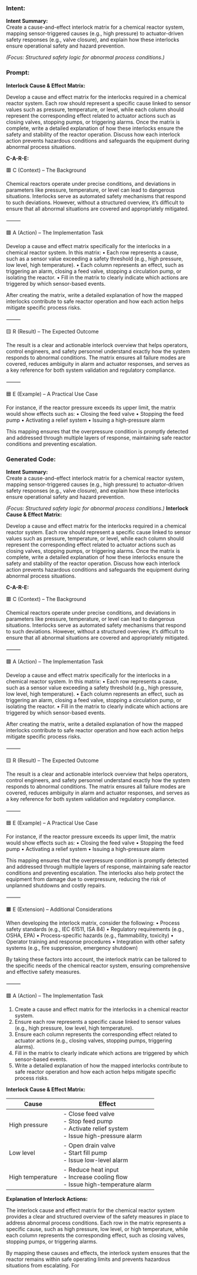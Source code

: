 ### Intent:
**Intent Summary:**  
Create a cause-and-effect interlock matrix for a chemical reactor system, mapping sensor-triggered causes (e.g., high pressure) to actuator-driven safety responses (e.g., valve closure), and explain how these interlocks ensure operational safety and hazard prevention.  

*(Focus: Structured safety logic for abnormal process conditions.)*

### Prompt:
**Interlock Cause & Effect Matrix:**

Develop a cause and effect matrix for the interlocks required in a chemical reactor system. Each row should represent a specific cause linked to sensor values such as pressure, temperature, or level, while each column should represent the corresponding effect related to actuator actions such as closing valves, stopping pumps, or triggering alarms. Once the matrix is complete, write a detailed explanation of how these interlocks ensure the safety and stability of the reactor operation. Discuss how each interlock action prevents hazardous conditions and safeguards the equipment during abnormal process situations.

**C-A-R-E:**

🟥 C (Context) – The Background

Chemical reactors operate under precise conditions, and deviations in parameters like pressure, temperature, or level can lead to dangerous situations. Interlocks serve as automated safety mechanisms that respond to such deviations. However, without a structured overview, it’s difficult to ensure that all abnormal situations are covered and appropriately mitigated.

⸻

🟩 A (Action) – The Implementation Task

Develop a cause and effect matrix specifically for the interlocks in a chemical reactor system. In this matrix:
	•	Each row represents a cause, such as a sensor value exceeding a safety threshold (e.g., high pressure, low level, high temperature).
	•	Each column represents an effect, such as triggering an alarm, closing a feed valve, stopping a circulation pump, or isolating the reactor.
	•	Fill in the matrix to clearly indicate which actions are triggered by which sensor-based events.

After creating the matrix, write a detailed explanation of how the mapped interlocks contribute to safe reactor operation and how each action helps mitigate specific process risks.

⸻

🟨 R (Result) – The Expected Outcome

The result is a clear and actionable interlock overview that helps operators, control engineers, and safety personnel understand exactly how the system responds to abnormal conditions. The matrix ensures all failure modes are covered, reduces ambiguity in alarm and actuator responses, and serves as a key reference for both system validation and regulatory compliance.

⸻

🟦 E (Example) – A Practical Use Case

For instance, if the reactor pressure exceeds its upper limit, the matrix would show effects such as:
	•	Closing the feed valve
	•	Stopping the feed pump
	•	Activating a relief system
	•	Issuing a high-pressure alarm

This mapping ensures that the overpressure condition is promptly detected and addressed through multiple layers of response, maintaining safe reactor conditions and preventing escalation.

### Generated Code:
**Intent Summary:**  
Create a cause-and-effect interlock matrix for a chemical reactor system, mapping sensor-triggered causes (e.g., high pressure) to actuator-driven safety responses (e.g., valve closure), and explain how these interlocks ensure operational safety and hazard prevention.  

*(Focus: Structured safety logic for abnormal process conditions.)*
**Interlock Cause & Effect Matrix:**

Develop a cause and effect matrix for the interlocks required in a chemical reactor system. Each row should represent a specific cause linked to sensor values such as pressure, temperature, or level, while each column should represent the corresponding effect related to actuator actions such as closing valves, stopping pumps, or triggering alarms. Once the matrix is complete, write a detailed explanation of how these interlocks ensure the safety and stability of the reactor operation. Discuss how each interlock action prevents hazardous conditions and safeguards the equipment during abnormal process situations.

**C-A-R-E:**

🟥 C (Context) – The Background

Chemical reactors operate under precise conditions, and deviations in parameters like pressure, temperature, or level can lead to dangerous situations. Interlocks serve as automated safety mechanisms that respond to such deviations. However, without a structured overview, it’s difficult to ensure that all abnormal situations are covered and appropriately mitigated.

⸻

🟩 A (Action) – The Implementation Task

Develop a cause and effect matrix specifically for the interlocks in a chemical reactor system. In this matrix:
	•	Each row represents a cause, such as a sensor value exceeding a safety threshold (e.g., high pressure, low level, high temperature).
	•	Each column represents an effect, such as triggering an alarm, closing a feed valve, stopping a circulation pump, or isolating the reactor.
	•	Fill in the matrix to clearly indicate which actions are triggered by which sensor-based events.

After creating the matrix, write a detailed explanation of how the mapped interlocks contribute to safe reactor operation and how each action helps mitigate specific process risks.

⸻

🟨 R (Result) – The Expected Outcome

The result is a clear and actionable interlock overview that helps operators, control engineers, and safety personnel understand exactly how the system responds to abnormal conditions. The matrix ensures all failure modes are covered, reduces ambiguity in alarm and actuator responses, and serves as a key reference for both system validation and regulatory compliance.

⸻

🟦 E (Example) – A Practical Use Case

For instance, if the reactor pressure exceeds its upper limit, the matrix would show effects such as:
	•	Closing the feed valve
	•	Stopping the feed pump
	•	Activating a relief system
	•	Issuing a high-pressure alarm

This mapping ensures that the overpressure condition is promptly detected and addressed through multiple layers of response, maintaining safe reactor conditions and preventing escalation. The interlocks also help protect the equipment from damage due to overpressure, reducing the risk of unplanned shutdowns and costly repairs.

⸻

🟧 E (Extension) – Additional Considerations

When developing the interlock matrix, consider the following:
	•	Process safety standards (e.g., IEC 61511, ISA 84)
	•	Regulatory requirements (e.g., OSHA, EPA)
	•	Process-specific hazards (e.g., flammability, toxicity)
	•	Operator training and response procedures
	•	Integration with other safety systems (e.g., fire suppression, emergency shutdown)

By taking these factors into account, the interlock matrix can be tailored to the specific needs of the chemical reactor system, ensuring comprehensive and effective safety measures.

⸻

🟩 A (Action) – The Implementation Task

1.	Create a cause and effect matrix for the interlocks in a chemical reactor system.
2.	Ensure each row represents a specific cause linked to sensor values (e.g., high pressure, low level, high temperature).
3.	Ensure each column represents the corresponding effect related to actuator actions (e.g., closing valves, stopping pumps, triggering alarms).
4.	Fill in the matrix to clearly indicate which actions are triggered by which sensor-based events.
5.	Write a detailed explanation of how the mapped interlocks contribute to safe reactor operation and how each action helps mitigate specific process risks.

**Interlock Cause & Effect Matrix:**

| **Cause** | **Effect** |
| --- | --- |
| High pressure | - Close feed valve<br>- Stop feed pump<br>- Activate relief system<br>- Issue high-pressure alarm |
| Low level | - Open drain valve<br>- Start fill pump<br>- Issue low-level alarm |
| High temperature | - Reduce heat input<br>- Increase cooling flow<br>- Issue high-temperature alarm |

**Explanation of Interlock Actions:**

The interlock cause and effect matrix for the chemical reactor system provides a clear and structured overview of the safety measures in place to address abnormal process conditions. Each row in the matrix represents a specific cause, such as high pressure, low level, or high temperature, while each column represents the corresponding effect, such as closing valves, stopping pumps, or triggering alarms.

By mapping these causes and effects, the interlock system ensures that the reactor remains within safe operating limits and prevents hazardous situations from escalating. For
